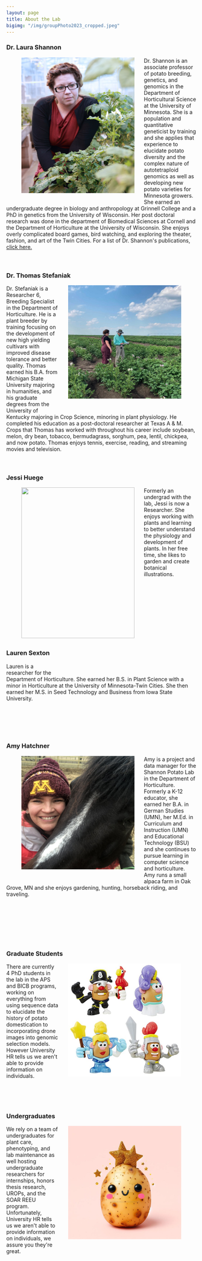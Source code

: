 ```yaml
---
layout: page
title: About the Lab
bigimg: "/img/groupPhoto2023_cropped.jpeg"
---
```


### Dr. Laura Shannon
<p align="justify">

<figure>
<div style="float: left; padding-right: 25px; padding-bottom: 25px">
	<img src="/img/laura.jpg" width="300" alt="" align="left">
</div>
</figure>

Dr. Shannon is an associate professor of potato breeding, genetics, and genomics in the Department of Horticultural Science at the University of Minnesota. She is a population and quantitative geneticist by training and she applies that experience to elucidate potato diversity and the complex nature of autotetraploid genomics as well as developing new potato varieties for Minnesota growers. She earned an undergraduate degree in biology and anthropology at Grinnell College and a PhD in genetics from the University of Wisconsin. Her post doctoral research was done in the department of Biomedical Sciences at Cornell and the Department of Horticulture at the University of Wisconsin. She enjoys overly complicated board games, bird watching, and exploring the theater, fashion, and art of the Twin Cities. For a list of Dr. Shannon's publications, <a href="http://scholar.google.com/citations?hl=en&user=q4JUUF0AAAAJ"> click here.
</a>
<br/>
<br/>
<br/>
</p>

### Dr. Thomas Stefaniak
<p align="justify">

<figure>
<div style="float: right; padding-left: 25px; padding-bottom: 25px">
	<img src="/img/thomas.png" width="300" alt="" align="left">
</div>
</figure>

Dr. Stefaniak is a Researcher 6, Breeding Specialist in the Department of Horticulture. He is a plant breeder by training focusing on the development of new high yielding cultivars with improved disease tolerance and better quality. Thomas earned his B.A. from Michigan State University majoring in humanities, and his graduate degrees from the University of Kentucky majoring in Crop Science, minoring in plant physiology. He completed his education as a post-doctoral researcher at Texas A & M. Crops that Thomas has worked with throughout his career include soybean, melon, dry bean, tobacco, bermudagrass, sorghum, pea, lentil, chickpea, and now potato. Thomas enjoys tennis, exercise, reading, and streaming movies and television.
<br/>
<br/>
<br/>
</p>

### Jessi Huege
<p align="justify">

<figure>
<div style="float: left; padding-right: 25px; padding-bottom: 25px">
	<img src="/img/Jessi.png" width="300" height="399" alt="" align="left">
</div>
</figure>

Formerly an undergrad with the lab, Jessi is now a Researcher. She enjoys working with plants and learning to better understand the physiology and development of plants. In her free time, she likes to garden and create botanical illustrations.
<br/>
<br/>
</p>
<br/>
<br/>
<br/>
<br/>
<br/>
<br/>
<br/>
<br/>

### Lauren Sexton
<p align="justify">

<figure>
<div style="float: right; padding-left: 25px; padding-bottom: 25px">
	<img src="/img/Lauren.png" width="300" alt="" align="left">
</div>
</figure>

Lauren is a researcher for the Department of Horticulture. She earned her B.S. in Plant Science with a minor in Horticulture at the University of Minnesota-Twin Cities. She then earned her M.S. in Seed Technology and Business from Iowa State University.
<br/>
<br/>
<br/>
<br/>
<br/>
<br/>
</p>

### Amy Hatchner
<p align="justify">

<figure>
<div style="float: left; padding-right: 25px; padding-bottom: 25px">
	<img src="/img/Amy.jpeg" width="300" alt="" align="left">
</div>
</figure>

Amy is a project and data manager for the Shannon Potato Lab in the Department of Horticulture. Formerly a K-12 educator, she earned her B.A. in German Studies (UMN), her M.Ed. in Curriculum and Instruction (UMN) and Educational Technology (BSU) and she continues to pursue learning in computer science and horticulture. Amy runs a small alpaca farm in Oak Grove, MN and she enjoys gardening, hunting, horseback riding, and traveling.</p>
<br/>
<br/>
<br/>
<br/>
<br/>
<br/>

### Graduate Students
<p align="justify">

<figure>
<div style="float: right; padding-left: 25px; padding-bottom: 25px">
	<img src="/img/grad_potatoes.png" width="300" alt="" align="left">
</div>
</figure>

There are currently 4 PhD students in the lab in the APS and BICB programs, working on everything from using sequence data to elucidate the history of potato domestication to incorporating drone images into genomic selection models. However University HR tells us we aren't able to provide information on individuals.</p>
<br/>
<br/>
<br/>

### Undergraduates

<p align="justify">

<figure>
<div style="float: right; padding-left: 25px; padding-bottom: 25px">
	<img src="/img/undergrad_potatoes.png" width="300" alt="" align="left">
</div>
</figure>


We rely on a team of undergraduates for plant care, phenotyping, and lab maintenance as well hosting undergraduate researchers for internships, honors thesis research, UROPs, and the SOAR REEU program. Unfortunately, University HR tells us we aren't able to provide information on individuals, we assure you they're great.</p>


